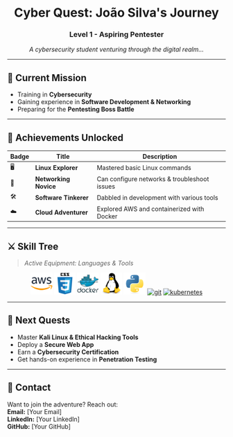<div align="center">
  <h1>Cyber Quest: João Silva's Journey</h1>
  <h3>Level 1 - Aspiring Pentester</h3>
  <p><i>A cybersecurity student venturing through the digital realm...</i></p>
</div>

---

## 🏹 Current Mission
- Training in **Cybersecurity**  
- Gaining experience in **Software Development & Networking**  
- Preparing for the **Pentesting Boss Battle**  

---

## 📜 Achievements Unlocked  
| Badge | Title | Description |
|-------|-------|-------------|
| 🖥️ | **Linux Explorer** | Mastered basic Linux commands |
| 🔌 | **Networking Novice** | Can configure networks & troubleshoot issues |
| 🛠️ | **Software Tinkerer** | Dabbled in development with various tools |
| ☁️ | **Cloud Adventurer** | Explored AWS and containerized with Docker |

---

## ⚔️ Skill Tree  
> *Active Equipment: Languages & Tools*

<p align="center">
  <a href="https://aws.amazon.com"><img src="https://raw.githubusercontent.com/devicons/devicon/master/icons/amazonwebservices/amazonwebservices-original-wordmark.svg" alt="aws" width="50" height="50"/></a>
  <a href="https://www.w3schools.com/css/"><img src="https://raw.githubusercontent.com/devicons/devicon/master/icons/css3/css3-original-wordmark.svg" alt="css3" width="50" height="50"/></a>
  <a href="https://www.docker.com/"><img src="https://raw.githubusercontent.com/devicons/devicon/master/icons/docker/docker-original-wordmark.svg" alt="docker" width="50" height="50"/></a>
  <a href="https://www.linux.org/"><img src="https://raw.githubusercontent.com/devicons/devicon/master/icons/linux/linux-original.svg" alt="linux" width="50" height="50"/></a>
  <a href="https://www.python.org"><img src="https://raw.githubusercontent.com/devicons/devicon/master/icons/python/python-original.svg" alt="python" width="50" height="50"/></a>
  <a href="https://git-scm.com/"><img src="https://www.vectorlogo.zone/logos/git-scm/git-scm-icon.svg" alt="git" width="50" height="50"/></a>
  <a href="https://www.kubernetes.io"><img src="https://www.vectorlogo.zone/logos/kubernetes/kubernetes-icon.svg" alt="kubernetes" width="50" height="50"/></a>
</p>

---

## 📌 Next Quests  
- Master **Kali Linux & Ethical Hacking Tools**  
- Deploy a **Secure Web App**  
- Earn a **Cybersecurity Certification**  
- Get hands-on experience in **Penetration Testing**  

---

## 💬 Contact  
Want to join the adventure? Reach out:  
**Email:** [Your Email]  
**LinkedIn:** [Your LinkedIn]  
**GitHub:** [Your GitHub]  
